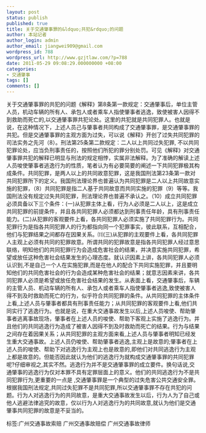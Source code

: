 ```yaml
---
layout: post
status: publish
published: true
title: 关于交通肇事罪的&ldquo;共犯&rdquo;的问题
author: 本站记者
author_login: admin
author_email: jiangwei909@gmail.com
wordpress_id: 788
wordpress_url: http://www.gzjtlaw.com/?p=788
date: 2011-05-29 09:08:29.000000000 +08:00
categories:
- 交通肇事
tags: []
comments: []
---
```

关于交通肇事罪的共犯的问题《解释》第8条第一款规定：交通肇事后，单位主管人员，机动车辆的所有人、承包人或者乘车人指使肇事者逃逸，致使被害人因得不到救助而死亡的,以交通肇事罪共犯论处。这里的共犯就是共同犯罪人。也就是说，在这种情况下，上述人员己与肇事者共同构成了交通肇事罪，是交通肇事罪的共犯。但是交通肇事罪的主观方面为过失，可以说《解释》开创了过失共同犯罪的司法实务之先河（8）。刑法第25条第二款规定：二人以上共同过失犯罪, 不以共同犯罪论处，应当负刑事责任的，按照他们所犯的罪分别处罚。可见《解释》对交通肇事罪共犯的解释已明显与刑法的规定相悖，实属非法解释。为了准确的解读上述人员唆使肇事者逃逸行为的性质，笔者认为有必要简要的阐述一下共同犯罪极其构成条件。共同犯罪，是两人以上的共同故意犯罪，这是我国刑法第23条第一款对共同犯罪所下的定义。我国刑法理论界也普遍认为共同犯罪是二人以上共同故意实施的犯罪，（8）共同犯罪是指二人基于共同故意而共同实施的犯罪（9）等等。我国刑法没有规定过失共同犯罪，刑法理论界也普遍不承认之。（10）成立共同犯罪必须具备以下三个条件：(一)从犯罪主体上看，行为人必须是二人以上，这是成立共同犯罪的前提条件，并且各共同犯罪人必须都达到刑事责任年龄，具有刑事责任能力。(二)从犯罪的客观要件上看，各共同犯罪人必须实施了共同犯罪行为。共同犯罪行为是指各共同犯罪人的行为都指向同一个犯罪事实，彼此联系，互相配合，他们与犯罪结果之间都存在因果关系。⑾(三)从犯罪的主观要件上看，各共同犯罪人主观上必须有共同的犯罪故意。所谓共同的犯罪故意是指各共同犯罪人经过意思联络，明知他们的共同犯罪行为会造成危害社会的结果，并决意实施共同犯罪，希望或放任这种危害社会结果发生的心理态度。就认识因素上讲，各共同犯罪人必须认识到,不是自己一个人在实施犯罪,而是在他人的配合下共同实施犯罪，并且要明知他们的共同危害社会的行为会造成某种危害社会的结果；就意志因素来讲，各共同犯罪人必须是希望或放任危害社会结果的发生。从表面上看，交通肇事后，车辆的主管人员、机动车辆的所有人、承包人或者乘车人指使肇事者逃逸,致使被害人得不到及时救助而死亡的行为，似乎符合共同犯罪的条件。从共同犯罪的主体条件上看,上述人员与肇事者都具有刑事责任能力；从共同犯罪的客观要件上看,他们共同实行了逃逸行为。也就是说，在重大交通事故发生以后,上述人员唆使、帮助肇事者逃离事故现场，肇事者在上述人员的唆使、帮助下客观上实施了逃逸行为。并且他们的共同逃逸行为造成了被害人因得不到及时救助而死亡的结果。行为与结果之间存在着因果关系；从共同犯罪的主观方面来看,上述人员与肇事者明知已经发生重大交通事故。上述人员仍唆使、帮助肇事者逃逸,主观上是故意的;肇事者在上述人员的唆使、帮助下对逃逸行为主观上也是故意的,即他们对共同逃逸行为主观上都是故意的。但能否因此就认为他们的逃逸行为就构成交通肇事罪的共同犯罪呢?仔细审视之,其实不然。逃逸行为并不是交通肇事罪的成立要件。换句话说,交通肇事的逃逸行为仅对本罪不具有定罪层面上的意义。他们的共同逃逸行为不是共同犯罪行为,更重要的一点是 ,交通肇事罪是一个典型的过失危害公共交通安全罪。根据我国刑法规定,共同过失犯罪不是共同犯罪,所以交通肇事罪不存在共犯的问题。行为人对逃逸行为的共同故意，是重大交通事故发生以后，行为人为了自己或他人逃避法律追究的故意，仅以行为人对逃逸行为的共同故意,就认为他们是交通肇事共同犯罪的故意是不妥当的。标签:广州交通事故索赔 广州交通事故赔偿 广州交通事故律师
